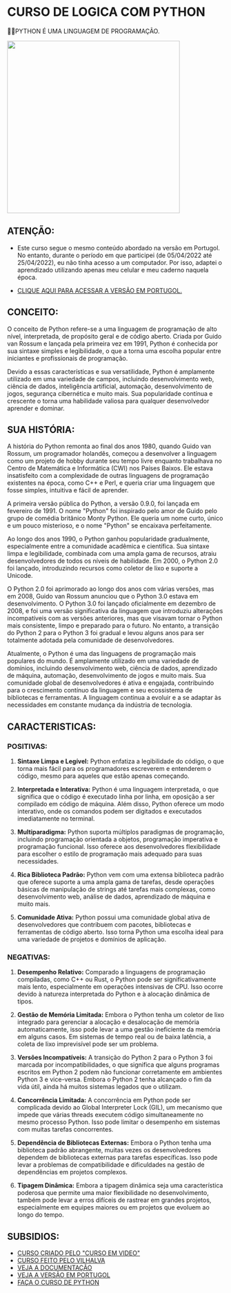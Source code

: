 # CURSO DE LOGICA COM PYTHON
👨‍⚖️PYTHON É UMA LINGUAGEM DE PROGRAMAÇÃO.

<img src="FOTO.png" align="center" width="400"> <br>

## ATENÇÃO:
- Este curso segue o mesmo conteúdo abordado na versão em Portugol. No entanto, durante o período em que participei (de 05/04/2022 até 25/04/2022), eu não tinha acesso a um computador. Por isso, adaptei o aprendizado utilizando apenas meu celular e meu caderno naquela época.
* [CLIQUE AQUI PARA ACESSAR A VERSÃO EM PORTUGOL.](https://github.com/VILHALVA/CURSO-DE-PORTUGOL)

## CONCEITO:
O conceito de Python refere-se a uma linguagem de programação de alto nível, interpretada, de propósito geral e de código aberto. Criada por Guido van Rossum e lançada pela primeira vez em 1991, Python é conhecida por sua sintaxe simples e legibilidade, o que a torna uma escolha popular entre iniciantes e profissionais de programação.

Devido a essas características e sua versatilidade, Python é amplamente utilizado em uma variedade de campos, incluindo desenvolvimento web, ciência de dados, inteligência artificial, automação, desenvolvimento de jogos, segurança cibernética e muito mais. Sua popularidade contínua e crescente o torna uma habilidade valiosa para qualquer desenvolvedor aprender e dominar.

## SUA HISTÓRIA:
A história do Python remonta ao final dos anos 1980, quando Guido van Rossum, um programador holandês, começou a desenvolver a linguagem como um projeto de hobby durante seu tempo livre enquanto trabalhava no Centro de Matemática e Informática (CWI) nos Países Baixos. Ele estava insatisfeito com a complexidade de outras linguagens de programação existentes na época, como C++ e Perl, e queria criar uma linguagem que fosse simples, intuitiva e fácil de aprender.

A primeira versão pública do Python, a versão 0.9.0, foi lançada em fevereiro de 1991. O nome "Python" foi inspirado pelo amor de Guido pelo grupo de comédia britânico Monty Python. Ele queria um nome curto, único e um pouco misterioso, e o nome "Python" se encaixava perfeitamente.

Ao longo dos anos 1990, o Python ganhou popularidade gradualmente, especialmente entre a comunidade acadêmica e científica. Sua sintaxe limpa e legibilidade, combinada com uma ampla gama de recursos, atraiu desenvolvedores de todos os níveis de habilidade. Em 2000, o Python 2.0 foi lançado, introduzindo recursos como coletor de lixo e suporte a Unicode.

O Python 2.0 foi aprimorado ao longo dos anos com várias versões, mas em 2008, Guido van Rossum anunciou que o Python 3.0 estava em desenvolvimento. O Python 3.0 foi lançado oficialmente em dezembro de 2008, e foi uma versão significativa da linguagem que introduziu alterações incompatíveis com as versões anteriores, mas que visavam tornar o Python mais consistente, limpo e preparado para o futuro. No entanto, a transição do Python 2 para o Python 3 foi gradual e levou alguns anos para ser totalmente adotada pela comunidade de desenvolvedores.

Atualmente, o Python é uma das linguagens de programação mais populares do mundo. É amplamente utilizado em uma variedade de domínios, incluindo desenvolvimento web, ciência de dados, aprendizado de máquina, automação, desenvolvimento de jogos e muito mais. Sua comunidade global de desenvolvedores é ativa e engajada, contribuindo para o crescimento contínuo da linguagem e seu ecossistema de bibliotecas e ferramentas. A linguagem continua a evoluir e a se adaptar às necessidades em constante mudança da indústria de tecnologia.

## CARACTERISTICAS:
### POSITIVAS:
1. **Sintaxe Limpa e Legível:** Python enfatiza a legibilidade do código, o que torna mais fácil para os programadores escreverem e entenderem o código, mesmo para aqueles que estão apenas começando.

2. **Interpretada e Interativa:** Python é uma linguagem interpretada, o que significa que o código é executado linha por linha, em oposição a ser compilado em código de máquina. Além disso, Python oferece um modo interativo, onde os comandos podem ser digitados e executados imediatamente no terminal.

3. **Multiparadigma:** Python suporta múltiplos paradigmas de programação, incluindo programação orientada a objetos, programação imperativa e programação funcional. Isso oferece aos desenvolvedores flexibilidade para escolher o estilo de programação mais adequado para suas necessidades.

4. **Rica Biblioteca Padrão:** Python vem com uma extensa biblioteca padrão que oferece suporte a uma ampla gama de tarefas, desde operações básicas de manipulação de strings até tarefas mais complexas, como desenvolvimento web, análise de dados, aprendizado de máquina e muito mais.

5. **Comunidade Ativa:** Python possui uma comunidade global ativa de desenvolvedores que contribuem com pacotes, bibliotecas e ferramentas de código aberto. Isso torna Python uma escolha ideal para uma variedade de projetos e domínios de aplicação.

### NEGATIVAS:
1. **Desempenho Relativo:** Comparado a linguagens de programação compiladas, como C++ ou Rust, o Python pode ser significativamente mais lento, especialmente em operações intensivas de CPU. Isso ocorre devido à natureza interpretada do Python e à alocação dinâmica de tipos.

2. **Gestão de Memória Limitada:** Embora o Python tenha um coletor de lixo integrado para gerenciar a alocação e desalocação de memória automaticamente, isso pode levar a uma gestão ineficiente da memória em alguns casos. Em sistemas de tempo real ou de baixa latência, a coleta de lixo imprevisível pode ser um problema.

3. **Versões Incompatíveis:** A transição do Python 2 para o Python 3 foi marcada por incompatibilidades, o que significa que alguns programas escritos em Python 2 podem não funcionar corretamente em ambientes Python 3 e vice-versa. Embora o Python 2 tenha alcançado o fim da vida útil, ainda há muitos sistemas legados que o utilizam.

4. **Concorrência Limitada:** A concorrência em Python pode ser complicada devido ao Global Interpreter Lock (GIL), um mecanismo que impede que várias threads executem código simultaneamente no mesmo processo Python. Isso pode limitar o desempenho em sistemas com muitas tarefas concorrentes.

5. **Dependência de Bibliotecas Externas:** Embora o Python tenha uma biblioteca padrão abrangente, muitas vezes os desenvolvedores dependem de bibliotecas externas para tarefas específicas. Isso pode levar a problemas de compatibilidade e dificuldades na gestão de dependências em projetos complexos.

6. **Tipagem Dinâmica:** Embora a tipagem dinâmica seja uma característica poderosa que permite uma maior flexibilidade no desenvolvimento, também pode levar a erros difíceis de rastrear em grandes projetos, especialmente em equipes maiores ou em projetos que evoluem ao longo do tempo.

## SUBSIDIOS:
- [CURSO CRIADO PELO "CURSO EM VIDEO"](https://youtube.com/playlist?list=PLHz_AreHm4dmSj0MHol_aoNYCSGFqvfXV)
- [CURSO FEITO PELO VILHALVA](https://github.com/VILHALVA)
- [VEJA A DOCUMENTAÇÃO](https://docs.python.org/3/)
- [VEJA A VERSÃO EM PORTUGOL](https://github.com/VILHALVA/CURSO-DE-PORTUGOL)
- [FAÇA O CURSO DE PYTHON](https://github.com/VILHALVA/CURSO-DE-PYTHON)

